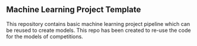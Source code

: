 ## Machine Learning Project Template

This repository contains basic machine learning project pipeline which can be reused to create models.
This repo has been created to re-use the code for the models of competitions.
